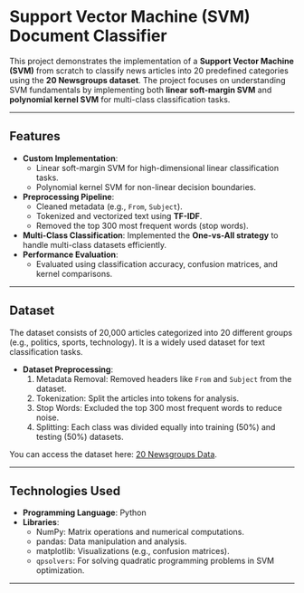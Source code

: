 # Support Vector Machine (SVM) Document Classifier

This project demonstrates the implementation of a **Support Vector Machine (SVM)** from scratch to classify news articles into 20 predefined categories using the **20 Newsgroups dataset**. The project focuses on understanding SVM fundamentals by implementing both **linear soft-margin SVM** and **polynomial kernel SVM** for multi-class classification tasks.

---

## Features
- **Custom Implementation**: 
  - Linear soft-margin SVM for high-dimensional linear classification tasks.
  - Polynomial kernel SVM for non-linear decision boundaries.
- **Preprocessing Pipeline**: 
  - Cleaned metadata (e.g., `From`, `Subject`).
  - Tokenized and vectorized text using **TF-IDF**.
  - Removed the top 300 most frequent words (stop words).
- **Multi-Class Classification**: Implemented the **One-vs-All strategy** to handle multi-class datasets efficiently.
- **Performance Evaluation**: 
  - Evaluated using classification accuracy, confusion matrices, and kernel comparisons.

---

## Dataset
The dataset consists of 20,000 articles categorized into 20 different groups (e.g., politics, sports, technology). It is a widely used dataset for text classification tasks.

- **Dataset Preprocessing**:
  1. Metadata Removal: Removed headers like `From` and `Subject` from the dataset.
  2. Tokenization: Split the articles into tokens for analysis.
  3. Stop Words: Excluded the top 300 most frequent words to reduce noise.
  4. Splitting: Each class was divided equally into training (50%) and testing (50%) datasets.

You can access the dataset here: [20 Newsgroups Data](http://www.cs.cmu.edu/afs/cs/project/theo-11/www/naive-bayes.html).

---

## Technologies Used
- **Programming Language**: Python
- **Libraries**:
  - NumPy: Matrix operations and numerical computations.
  - pandas: Data manipulation and analysis.
  - matplotlib: Visualizations (e.g., confusion matrices).
  - `qpsolvers`: For solving quadratic programming problems in SVM optimization.

---

